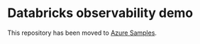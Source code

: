 # Databricks observability demo

This repository has been moved to [Azure Samples](https://github.com/Azure-Samples/databricks-observability).
